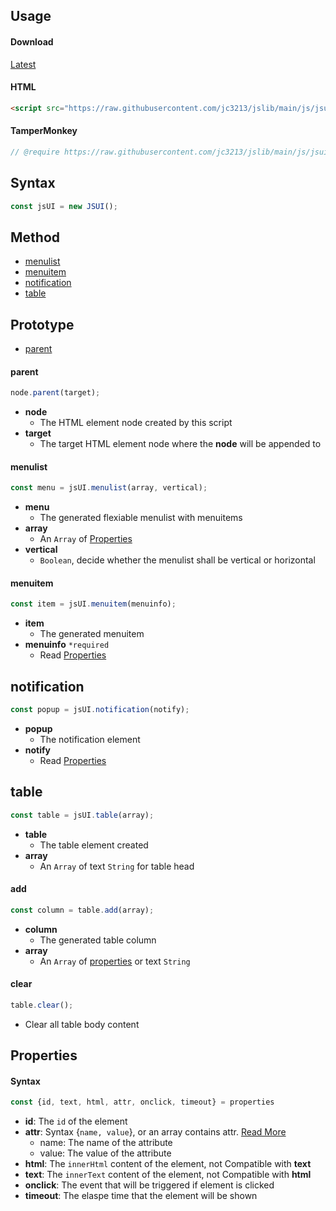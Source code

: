 ## Usage

#### Download
[Latest](https://raw.githubusercontent.com/jc3213/jslib/main/js/jsui.js)

#### HTML
```HTML
<script src="https://raw.githubusercontent.com/jc3213/jslib/main/js/jsui.js"></script>
```

#### TamperMonkey
```javascript
// @require https://raw.githubusercontent.com/jc3213/jslib/main/js/jsui.js
```

## Syntax
```javascript
const jsUI = new JSUI();
```

## Method
- [menulist](#menulist)
- [menuitem](#menuitem)
- [notification](#notification)
- [table](#table)

## Prototype
- [parent](#parent)

#### parent
```javascript
node.parent(target);
```
- **node**
    - The HTML element node created by this script
- **target**
    - The target HTML element node where the **node** will be appended to

#### menulist
```javascript
const menu = jsUI.menulist(array, vertical);
```
- **menu**
    - The generated flexiable menulist with menuitems
- **array**
    - An `Array` of [Properties](properties)
- **vertical**
    - `Boolean`, decide whether the menulist shall be vertical or horizontal

#### menuitem
```javascript
const item = jsUI.menuitem(menuinfo);
```
- **item**
    - The generated menuitem
- **menuinfo** `*required`
    - Read [Properties](#properties)

## notification
```javascript
const popup = jsUI.notification(notify);
```
- **popup**
    - The notification element
- **notify**
    - Read [Properties](#properties)

## table
```javascript
const table = jsUI.table(array);
```
- **table**
    - The table element created
- **array**
    - An `Array` of text `String` for table head

#### add
```javascript
const column = table.add(array);
````
- **column**
    - The generated table column
- **array**
    - An `Array` of [properties](#properties) or text `String`

#### clear
````javascript
table.clear();
````
- Clear all table body content

## Properties

#### Syntax
```javascript
const {id, text, html, attr, onclick, timeout} = properties
```
- **id**: The `id` of the element
- **attr**: Syntax {`name, value`}, or an array contains attr. [Read More](https://developer.mozilla.org/docs/Web/HTML/Global_attributes)
    - name: The name of the attribute
    - value: The value of the attribute
- **html**: The `innerHtml` content of the element, not Compatible with **text**
- **text**: The `innerText` content of the element, not Compatible with **html**
- **onclick**: The event that will be triggered if element is clicked
- **timeout**: The elaspe time that the element will be shown
